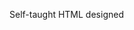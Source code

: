 Self-taught HTML designed
              
 
 
 
      
 
 
                                                                                                                                                                                                                                       